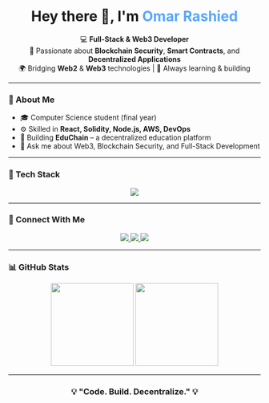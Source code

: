 <!-- 👋 Profile README for Omar Rh -->

<h1 align="center">Hey there 👋, I'm <span style="color:#58A6FF;">Omar Rashied</span></h1>

<p align="center">
  💻 <strong>Full-Stack & Web3 Developer</strong><br>
  🔐 Passionate about <strong>Blockchain Security</strong>, <strong>Smart Contracts</strong>, and <strong>Decentralized Applications</strong><br>
  🌍 Bridging <strong>Web2</strong> & <strong>Web3</strong> technologies | 🚀 Always learning & building
</p>

---

### 🧠 About Me
- 🎓 Computer Science student (final year)  
- ⚙️ Skilled in <strong>React, Solidity, Node.js, AWS, DevOps</strong>  
- 🧩 Building <strong>EduChain</strong> – a decentralized education platform  
- 💬 Ask me about Web3, Blockchain Security, and Full-Stack Development

---

### 🚀 Tech Stack

<p align="center">
  <img src="https://skillicons.dev/icons?i=html,css,js,react,nodejs,solidity,aws,git,github,vscode,linux,postman&theme=dark" />
</p>

---

### 🔗 Connect With Me

<p align="center">
  <a href="https://linkedin.com/in/am0rih" target="_blank">
    <img src="https://img.shields.io/badge/LinkedIn-0A66C2?style=for-the-badge&logo=linkedin&logoColor=white" />
  </a>
  <a href="mailto:binhussien.edu@gmail.com" target="_blank">
    <img src="https://img.shields.io/badge/Email-D14836?style=for-the-badge&logo=gmail&logoColor=white" />
  </a>
  <a href="https://github.com/am0rih" target="_blank">
    <img src="https://img.shields.io/badge/GitHub-181717?style=for-the-badge&logo=github&logoColor=white" />
  </a>
</p>

---

### 📊 GitHub Stats
<p align="center">
  <img src="https://github-readme-stats.vercel.app/api?username=am0rih&show_icons=true&theme=tokyonight" height="165"/>
  <img src="https://github-readme-stats.vercel.app/api/top-langs/?username=am0rih&layout=compact&theme=tokyonight" height="165"/>
</p>

---

<h3 align="center">💡 "Code. Build. Decentralize." 💡</h3>
